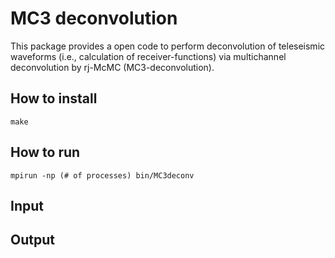 # MC3 deconvolution
This package provides a open code to perform deconvolution of teleseismic waveforms (i.e., calculation of receiver-functions) via multichannel deconvolution by rj-McMC (MC3-deconvolution). 

## How to install

`make`

## How to run

`mpirun -np (# of processes) bin/MC3deconv`

## Input

## Output